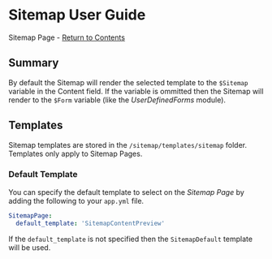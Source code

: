 # Sitemap User Guide

Sitemap Page - [Return to Contents](index.md)

## Summary

By default the Sitemap will render the selected template to the `$Sitemap` variable in the Content field. If the variable is ommitted then the Sitemap will render to the `$Form` variable (like the *UserDefinedForms* module).

## Templates

Sitemap templates are stored in the `/sitemap/templates/sitemap` folder. Templates only apply to Sitemap Pages.

### Default Template

You can specify the default template to select on the *Sitemap Page* by adding the following to your `app.yml` file.

```YAML
SitemapPage:
  default_template: 'SitemapContentPreview'
```

If the `default_template` is not specified then the `SitemapDefault` template will be used.